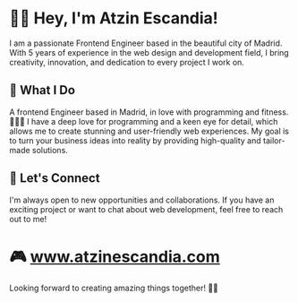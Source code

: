 # 👋🏻 Hey, I'm Atzin Escandia! 

I am a passionate Frontend Engineer based in the beautiful city of Madrid. With 5 years of experience in the web design and development field, I bring creativity, innovation, and dedication to every project I work on.

## 🚀 What I Do 
A frontend Engineer based in Madrid, in love with programming and fitness. 🤸🏻‍♀️
I have a deep love for programming and a keen eye for detail, which allows me to create stunning and user-friendly web experiences. My goal is to turn your business ideas into reality by providing high-quality and tailor-made solutions.

## 📱 Let's Connect
I'm always open to new opportunities and collaborations. If you have an exciting project or want to chat about web development, feel free to reach out to me!

 # 🎮 www.atzinescandia.com

Looking forward to creating amazing things together! ✌🏻
